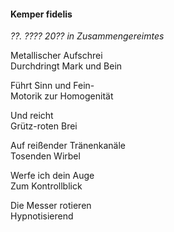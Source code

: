 #### Kemper fidelis

_??. ???? 20?? in Zusammengereimtes_

Metallischer Aufschrei<br>
Durchdringt Mark und Bein

Führt Sinn und Fein-<br>
Motorik zur Homogenität

Und reicht<br>
Grütz-roten Brei

Auf reißender Tränenkanäle<br>
Tosenden Wirbel

Werfe ich dein Auge<br>
Zum Kontrollblick

Die Messer rotieren<br>
Hypnotisierend
